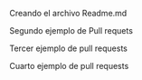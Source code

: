 Creando el archivo Readme.md

Segundo ejemplo de Pull requets

Tercer ejemplo de pull requests

Cuarto ejemplo de pull requests